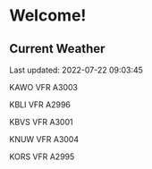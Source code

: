 # Welcome!

## Current Weather

Last updated: 2022-07-22 09:03:45

KAWO VFR A3003

KBLI VFR A2996

KBVS VFR A3001

KNUW VFR A3004

KORS VFR A2995



